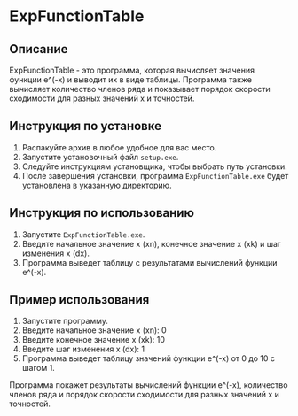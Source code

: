 # ExpFunctionTable

## Описание
ExpFunctionTable - это программа, которая вычисляет значения функции e^(-x) и выводит их в виде таблицы. Программа также вычисляет количество членов ряда и показывает порядок скорости сходимости для разных значений x и точностей.

## Инструкция по установке
1. Распакуйте архив в любое удобное для вас место.
2. Запустите установочный файл `setup.exe`.
3. Следуйте инструкциям установщика, чтобы выбрать путь установки.
4. После завершения установки, программа `ExpFunctionTable.exe` будет установлена в указанную директорию.

## Инструкция по использованию
1. Запустите `ExpFunctionTable.exe`.
2. Введите начальное значение x (xn), конечное значение x (xk) и шаг изменения x (dx).
3. Программа выведет таблицу с результатами вычислений функции e^(-x).

## Пример использования
1. Запустите программу.
2. Введите начальное значение x (xn): 0
3. Введите конечное значение x (xk): 10
4. Введите шаг изменения x (dx): 1
5. Программа выведет таблицу значений функции e^(-x) от 0 до 10 с шагом 1.

Программа покажет результаты вычислений функции e^(-x), количество членов ряда и порядок скорости сходимости для разных значений x и точностей.
